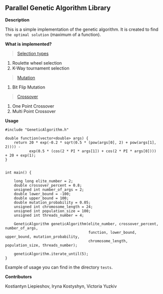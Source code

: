 ## Parallel Genetic Algorithm Library


**Description**

This is a simple implementation of the genetic algorithm.
It is created to find `the optimal solution` (maximum of a function).


**What is implemented?**

> [Selection types](https://www.tutorialspoint.com/genetic_algorithms/genetic_algorithms_parent_selection.htm)

1) Roulette wheel selection
2) K-Way tournament selection

> [Mutation](https://www.tutorialspoint.com/genetic_algorithms/genetic_algorithms_mutation.htm)

1) Bit Flip Mutation

> [Crossover](https://www.tutorialspoint.com/genetic_algorithms/genetic_algorithms_crossover.htm)

1) One Point Crossover
2) Multi Point Crossover


**Usage**

```
#include "GeneticAlgorithm.h"

double function(vector<double> args) {
    return 20 * exp(-0.2 * sqrt(0.5 * (pow(args[0], 2) + pow(args[1], 2)))) -
           exp(0.5 * (cos(2 * PI * args[1]) + cos(2 * PI * args[0]))) + 20 + exp(1);
}


int main() {

    long long elite_number = 2;
    double crossover_percent = 0.8;
    unsigned int number_of_args = 2;
    double lower_bound = -100;
    double upper_bound = 100;
    double mutation_probability = 0.05;
    unsigned int chromosome_length = 24;
    unsigned int population_size = 100;
    unsigned int threads_number = 4;

    GeneticAlgorithm geneticAlgorithm(elite_number, crossover_percent, number_of_args,
                                      function, lower_bound, upper_bound, mutation_probability,
                                      chromosome_length, population_size, threads_number);

    geneticAlgorithm.iterate_until(5);
}
```

Example of usage you can find in the directory `tests`.


**Contributors**

Kostiantyn Liepieshov, Iryna Kostyshyn, Victoria Yuzkiv
